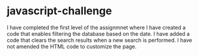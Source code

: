 # javascript-challenge

I have completed the first level of the assignmnet where I have created a code that enables filtering the database based on the date. 
I have added a code that clears the search results when a new search is performed. 
I have not amended the HTML code to customize the page. 

